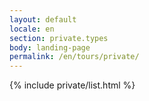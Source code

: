 ```yaml
---
layout: default
locale: en
section: private.types
body: landing-page
permalink: /en/tours/private/
---
```


{% include private/list.html %}
